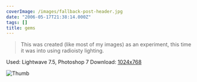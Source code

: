 ```yaml
---
coverImage: /images/fallback-post-header.jpg
date: "2006-05-17T21:38:14.000Z"
tags: []
title: gems
---
```


> This was created (like most of my images) as an experiment, this time it was into using radioisty lighting.

Used: Lightwave 7.5, Photoshop 7
Download: [1024x768](https://www.mikecann.co.uk/Images/Art-Full/gems.jpg)

![Thumb](https://www.mikecann.co.uk/Images/Art-Thumbs/gems.gif "Thumb")
